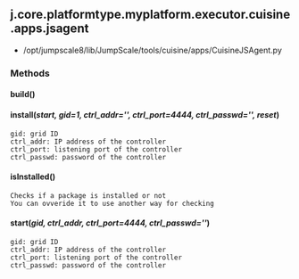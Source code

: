 <!-- toc -->
## j.core.platformtype.myplatform.executor.cuisine.apps.jsagent

- /opt/jumpscale8/lib/JumpScale/tools/cuisine/apps/CuisineJSAgent.py

### Methods

#### build() 

#### install(*start, gid=1, ctrl_addr='', ctrl_port=4444, ctrl_passwd='', reset*) 

```
gid: grid ID
ctrl_addr: IP address of the controller
ctrl_port: listening port of the controller
ctrl_passwd: password of the controller

```

#### isInstalled() 

```
Checks if a package is installed or not
You can ovveride it to use another way for checking

```

#### start(*gid, ctrl_addr, ctrl_port=4444, ctrl_passwd=''*) 

```
gid: grid ID
ctrl_addr: IP address of the controller
ctrl_port: listening port of the controller
ctrl_passwd: password of the controller

```

